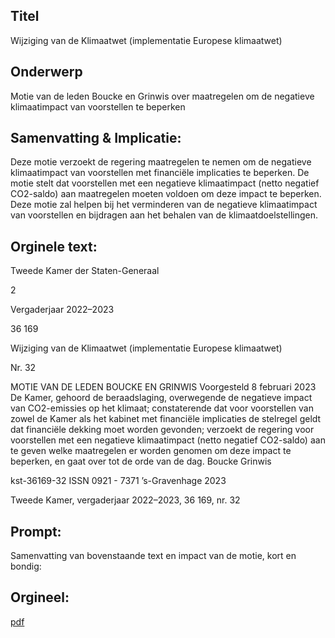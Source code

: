 ## Titel
Wijziging van de Klimaatwet (implementatie Europese klimaatwet)
## Onderwerp
Motie van de leden Boucke en Grinwis over maatregelen om de negatieve klimaatimpact van voorstellen te beperken
## Samenvatting & Implicatie:

Deze motie verzoekt de regering maatregelen te nemen om de negatieve klimaatimpact van voorstellen met financiële implicaties te beperken. De motie stelt dat voorstellen met een negatieve klimaatimpact (netto negatief CO2-saldo) aan maatregelen moeten voldoen om deze impact te beperken. Deze motie zal helpen bij het verminderen van de negatieve klimaatimpact van voorstellen en bijdragen aan het behalen van de klimaatdoelstellingen.
## Orginele text:


Tweede Kamer der Staten-Generaal

2

Vergaderjaar 2022–2023

36 169

Wijziging van de Klimaatwet (implementatie
Europese klimaatwet)

Nr. 32

MOTIE VAN DE LEDEN BOUCKE EN GRINWIS
Voorgesteld 8 februari 2023
De Kamer,
gehoord de beraadslaging,
overwegende de negatieve impact van CO2-emissies op het klimaat;
constaterende dat voor voorstellen van zowel de Kamer als het kabinet
met financiële implicaties de stelregel geldt dat financiële dekking moet
worden gevonden;
verzoekt de regering voor voorstellen met een negatieve klimaatimpact
(netto negatief CO2-saldo) aan te geven welke maatregelen er worden
genomen om deze impact te beperken,
en gaat over tot de orde van de dag.
Boucke
Grinwis

kst-36169-32
ISSN 0921 - 7371
’s-Gravenhage 2023

Tweede Kamer, vergaderjaar 2022–2023, 36 169, nr. 32


## Prompt:
Samenvatting van bovenstaande text en impact van de motie, kort en bondig:

## Orgineel:
[pdf](https://gegevensmagazijn.tweedekamer.nl/OData/v4/2.0/Document(6e0f44ed-2134-4b01-97eb-3fa77430ca48)/resource)
